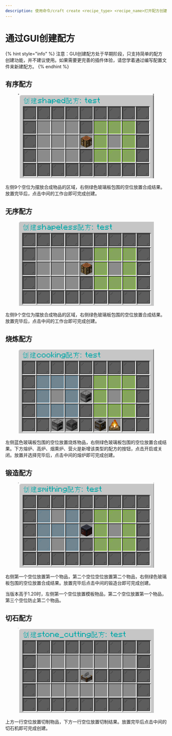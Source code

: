 ```yaml
---
description: 使用命令/craft create <recipe_type> <recipe_name>打开配方创建页面
---
```


# 通过GUI创建配方

{% hint style="info" %}
注意：GUI创建配方处于早期阶段，只支持简单的配方创建功能，并不建议使用。如果需要更完善的插件体验，请您学着通过编写配置文件来新建配方。
{% endhint %}

## 有序配方

<figure><img src="../.gitbook/assets/image (4).png" alt=""><figcaption></figcaption></figure>

左侧9个空位为摆放合成物品的区域，右侧绿色玻璃板包围的空位放置合成结果。放置完毕后，点击中间的工作台即可完成创建。

## 无序配方

<figure><img src="../.gitbook/assets/image (3).png" alt=""><figcaption></figcaption></figure>

左侧9个空位为摆放合成物品的区域，右侧绿色玻璃板包围的空位放置合成结果。放置完毕后，点击中间的工作台即可完成创建。

## 烧炼配方

<figure><img src="../.gitbook/assets/image (2).png" alt=""><figcaption></figcaption></figure>

左侧蓝色玻璃板包围的空位放置烧炼物品，右侧绿色玻璃板包围的空位放置合成结果。下方熔炉、高炉、烟熏炉、营火是新增该类型的配方的按钮，点击开启或关闭。放置并选择完毕后，点击中间的熔炉即可完成创建。

## 锻造配方

<figure><img src="../.gitbook/assets/image (1).png" alt=""><figcaption></figcaption></figure>

右侧第一个空位放置第一个物品，第二个空位空位放置第二个物品，右侧绿色玻璃板包围的空位放置合成结果。放置完毕后点击中间的锻造台即可完成创建。

当版本高于1.20时，左侧第一个空位放置模板物品，第二个空位放置第一个物品，第三个空位防止第二个物品。

## 切石配方

<figure><img src="../.gitbook/assets/image.png" alt=""><figcaption></figcaption></figure>

上方一行空位放置切制物品，下方一行空位放置切制结果。放置完毕后点击中间的切石机即可完成创建。
